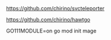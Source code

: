 https://github.com/chirino/svcteleporter

https://github.com/chirino/hawtgo

GO111MODULE=on
go mod init
mage